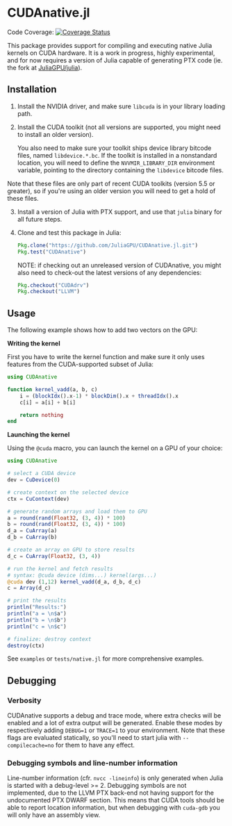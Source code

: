# CUDAnative.jl

Code Coverage: [![Coverage Status](https://codecov.io/gh/JuliaGPU/CUDAnative.jl/coverage.svg)](https://codecov.io/gh/JuliaGPU/CUDAnative.jl)

This package provides support for compiling and executing native Julia kernels on CUDA
hardware. It is a work in progress, highly experimental, and for now requires a version of
Julia capable of generating PTX code (ie. the fork at
[JuliaGPU/julia](https://github.com/JuliaGPU/julia)).


## Installation

1. Install the NVIDIA driver, and make sure `libcuda` is in your library loading
   path.

2. Install the CUDA toolkit (not all versions are supported, you might need to install an
   older version).

   You also need to make sure your toolkit ships device library bitcode files, named
  `libdevice.*.bc`. If the toolkit is installed in a nonstandard location, you will need to
  define the `NVVMIR_LIBRARY_DIR` environment variable, pointing to the directory containing
  the `libdevice` bitcode files.

  Note that these files are only part of recent CUDA toolkits (version 5.5 or
  greater), so if you're using an older version you will need to get a hold of
  these files.

3. Install a version of Julia with PTX support, and use that `julia` binary for
   all future steps.

4. Clone and test this package in Julia:

   ```julia
   Pkg.clone("https://github.com/JuliaGPU/CUDAnative.jl.git")
   Pkg.test("CUDAnative")
   ```

   NOTE: if checking out an unreleased version of CUDAnative, you might also need to
   check-out the latest versions of any dependencies:

   ```julia
   Pkg.checkout("CUDAdrv")
   Pkg.checkout("LLVM")
   ```


## Usage

The following example shows how to add two vectors on the GPU:

**Writing the kernel**

First you have to write the kernel function and make sure it only uses features from the
CUDA-supported subset of Julia:

```julia
using CUDAnative

function kernel_vadd(a, b, c)
    i = (blockIdx().x-1) * blockDim().x + threadIdx().x
    c[i] = a[i] + b[i]

    return nothing
end

```

**Launching the kernel**

Using the `@cuda` macro, you can launch the kernel on a GPU of your choice:

```julia
using CUDAnative

# select a CUDA device
dev = CuDevice(0)

# create context on the selected device
ctx = CuContext(dev)

# generate random arrays and load them to GPU
a = round(rand(Float32, (3, 4)) * 100)
b = round(rand(Float32, (3, 4)) * 100)
d_a = CuArray(a)
d_b = CuArray(b)

# create an array on GPU to store results
d_c = CuArray(Float32, (3, 4))

# run the kernel and fetch results
# syntax: @cuda device (dims...) kernel(args...)
@cuda dev (1,12) kernel_vadd(d_a, d_b, d_c)
c = Array(d_c)

# print the results
println("Results:")
println("a = \n$a")
println("b = \n$b")
println("c = \n$c")

# finalize: destroy context
destroy(ctx)
```

See `examples` or `tests/native.jl` for more comprehensive examples.


## Debugging

### Verbosity

CUDAnative supports a debug and trace mode, where extra checks will be enabled and a lot of
extra output will be generated. Enable these modes by respectively adding `DEBUG=1` or
`TRACE=1` to your environment. Note that these flags are evaluated statically, so you'll
need to start julia with `--compilecache=no` for them to have any effect.

### Debugging symbols and line-number information

Line-number information (cfr. `nvcc -lineinfo`) is only generated when Julia is started with
a debug-level >= 2. Debugging symbols are not implemented, due to the LLVM PTX back-end not
having support for the undocumented PTX DWARF section. This means that CUDA tools should be
able to report location information, but when debugging with `cuda-gdb` you will only have
an assembly view.
